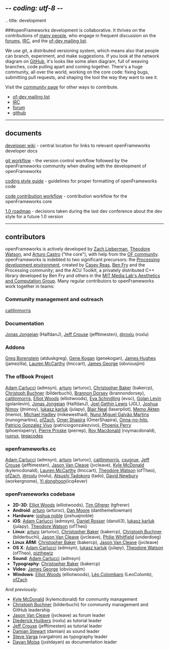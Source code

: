 ## -*- coding: utf-8 -*-
.. title: development

###openFrameworks development is collaborative. It thrives on the contributions of <a href="https://github.com/openframeworks/openFrameworks/contributors">many people</a>, who engage in frequent discussion on the <a href="http://forum.openframeworks.cc/">forums</a>, <a href="http://webchat.freenode.net/?channels=openframeworks&uio=MT1mYWxzZSY5PXRydWUmMTE9Mjk39">IRC</a>, and the <a href="http://dev.openframeworks.cc/listinfo.cgi/of-dev-openframeworks.cc">of-dev mailing list</a>.

We use git, a distributed versioning system, which means also that people can branch, experiment, and make suggestions. If you look at the network diagram on <a href="http://github.com/openframeworks/openFrameworks">GitHub</a>, it's looks like some alien diagram, full of weaving branches, code pulling apart and coming together. There's a huge community, all over the world, working on the core code: fixing bugs, submitting pull requests, and shaping the tool the way they want to see it.

Visit the <a href="../community">community page</a> for other ways to contribute.</p>


<ul class="external_links" >
    <li><a href="http://dev.openframeworks.cc/listinfo.cgi/of-dev-openframeworks.cc">of-dev mailing list</a></li>
    <li><a href="http://webchat.freenode.net/?channels=openframeworks&uio=MT1mYWxzZSY5PXRydWUmMTE9Mjk39">IRC</a></li>
    <li><a href="http://forum.openframeworks.cc/">forum</a></li>
    <li><a href="http://github.com/openframeworks/openFrameworks">github</a></li>
</ul>


<hr>


<h2 id="documents">documents</h2>
<p><a href="https://github.com/openframeworks/openFrameworks/wiki">developer wiki</a> - central location for links to relevant openFrameworks developer docs</p>
<p><a href="https://github.com/openframeworks/openFrameworks/wiki/openFrameworks-git-workflow">git workflow</a> - the version control workflow followed by the openFrameworks community when dealing with the development of openFrameworks</p>
<p><a href="https://github.com/openframeworks/openFrameworks/wiki/openFrameworks-Coding-style-guidelines">coding style guide</a> - guidelines for proper formatting of openFrameworks code</p>
<p><a href="https://github.com/openframeworks/openFrameworks/wiki/Code-Contribution-Workflow">code contribution workflow</a> - contribution workflow for the openFrameworks core</p>
<p><a href="https://docs.google.com/document/d/1GjgjQZCHTcOD3cT9OFSl0AZ1nhfYwwvxTl5L4OJE6qA/edit?usp=sharing">1.0 roadmap</a> - decisions taken during the last dev conference about the dev style for a future 1.0 version</p>

<hr>
<h2 id="contributors">contributors</h2>
<p>openFrameworks is actively developed by <a href="http://thesystemis.com/">Zach Lieberman</a>, <a href="http://muonics.net/">Theodore Watson</a>, and <a href="http://arturocastro.net/">Arturo Castro</a> ("the core"), with help from the <a href="../community/">OF community</a>. openFrameworks is indebted to two significant precursors: the <a href="http://processing.org/">Processing development environment</a>, created by <a href="http://reas.com/">Casey Reas</a>, <a href="http://benfry.com/">Ben Fry</a> and the Processing community; and the ACU Toolkit, a privately distributed C++ library developed by Ben Fry and others in the <a href="http://acg.media.mit.edu/">MIT Media Lab's Aesthetics and Computation Group</a>. Many regular contributors to openFrameworks work together in teams:</p>

<h3>Community management and outreach</h3>

<p><a href="https://github.com/caitlinmorris">caitlinmorris</a></p>

<h3>Documentation</h3>
<p><a href="https://github.com/HalfdanJ">Jonas Jongejan</a> (HalfdanJ), <a href="https://github.com/jefftimesten">Jeff Crouse</a> (jefftimesten), <a href="https://github.com/roxlu">@roxlu</a> (roxlu)</p>

<h3>Addons</h3>

<p><a href="https://github.com/atduskgreg">Greg Borenstein</a> (atduskgreg), <a href="https://github.com/genekogan">Gene Kogan</a> (genekogan), <a href="https://github.com/jamezilla">James Hughes</a> (jamezilla), <a href="https://github.com/lmccart">Lauren McCarthy</a> (lmccart), <a href="https://github.com/obviousjim">James George</a> (obviousjim)</p>

<h3>The ofBook Project</h3>

<p><a href="https://github.com/admsyn">Adam Carlucci</a> (admsyn), <a href="https://github.com/arturoc">arturo</a> (arturoc), <a href="https://github.com/bakercp">Christopher Baker</a> (bakercp), <a href="https://github.com/bilderbuchi">Christoph Buchner</a> (bilderbuchi), <a href="https://github.com/brannondorsey">Brannon Dorsey</a> (brannondorsey), <a href="https://github.com/caitlinmorris">caitlinmorris</a>, <a href="https://github.com/elliotwoods">Elliot Woods</a> (elliotwoods), <a href="https://github.com/evsc">Eva Schindling</a> (evsc), <a href="https://github.com/golanlevin">Golan Levin</a> (golanlevin), <a href="https://github.com/HalfdanJ">Jonas Jongejan</a> (HalfdanJ), <a href="https://github.com/JGL">Joel Gethin Lewis</a> (JGL), <a href="https://github.com/jtnimoy">Joshua Nimoy</a> (jtnimoy), <a href="https://github.com/julapy">lukasz karluk</a> (julapy), <a href="https://github.com/laserpilot">Blair Neal</a> (laserpilot), <a href="https://github.com/memo">Memo Akten</a> (memo), <a href="https://github.com/mikewesthad">Michael Hadley</a> (mikewesthad), <a href="https://github.com/nunogmartins">Nuno Miguel Galvão Martins</a> (nunogmartins), <a href="https://github.com/ofZach">ofZach</a>, <a href="https://github.com/OmerShapira">Omer Shapira</a> (OmerShapira), <a href="https://github.com/Onna-no-hito">Onna-no-hito</a>, <a href="https://github.com/patriciogonzalezvivo">Patricio Gonzalez Vivo</a> (patriciogonzalezvivo), <a href="https://github.com/phoenixperry">Phoenix Perry</a> (phoenixperry), <a href="https://github.com/pierrep">Pierre Proske</a> (pierrep), <a href="https://github.com/roymacdonald">Roy Macdonald</a> (roymacdonald), <a href="https://github.com/ruxrux">ruxrux</a>, <a href="https://github.com/tegacodes">tegacodes</a></p>

<h3>openframeworks.cc</h3>
<p><a href="https://github.com/admsyn">Adam Carlucci</a> (admsyn), <a href="https://github.com/arturoc">arturo</a> (arturoc), <a href="https://github.com/caitlinmorris">caitlinmorris</a>, <a href="https://github.com/csugrue">csugrue</a>, <a href="https://github.com/jefftimesten">Jeff Crouse</a> (jefftimesten), <a href="https://github.com/jvcleave">Jason Van Cleave</a> (jvcleave), <a href="https://github.com/kylemcdonald">Kyle McDonald</a> (kylemcdonald), <a href="https://github.com/lmccart">Lauren McCarthy</a> (lmccart), <a href="https://github.com/ofTheo">Theodore Watson</a> (ofTheo), <a href="https://github.com/ofZach">ofZach</a>, <a href="https://github.com/roxlu">@roxlu</a> (roxlu), <a href="https://github.com/tado">Atsushi Tadokoro</a> (tado), <a href="https://github.com/workergnome">David Newbury</a> (workergnome), <a href="https://github.com/icq4ever/">Yi donghoon</a>(icq4ever)</p>

<h3>openFrameworks codebase</h3>
<ul>
	<li><b>2D-3D</b>: <a href="https://github.com/elliotwoods">Elliot Woods</a> (elliotwoods), <a href="https://github.com/tgfrerer">Tim Gfrerer</a> (tgfrerer)</li>
	<li><b>Android</b>: <a href="https://github.com/arturoc">arturo</a> (arturoc), <a href="https://github.com/danthemellowman">Dan Moore</a> (danthemellowman)</li>
	<li><b>Hardware</b>: <a href="https://github.com/joshuajnoble">joshua noble</a> (joshuajnoble)</li>
	<li><b>iOS</b>: <a href="https://github.com/admsyn">Adam Carlucci</a> (admsyn), <a href="https://github.com/danoli3">Daniel Rosser</a> (danoli3), <a href="https://github.com/julapy">lukasz karluk</a> (julapy), <a href="https://github.com/ofTheo">Theodore Watson</a> (ofTheo)</li>
	<li><b>Linux</b>: <a href="https://github.com/arturoc">arturo</a> (arturoc), <a href="https://github.com/bakercp">Christopher Baker</a> (bakercp), <a href="https://github.com/bilderbuchi">Christoph Buchner</a> (bilderbuchi), <a href="https://github.com/jvcleave">Jason Van Cleave</a> (jvcleave), <a href="https://github.com/underdoeg">Philip Whitfield</a> (underdoeg)</li>
	<li><b>Linux ARM</b>: <a href="https://github.com/bakercp">Christopher Baker</a> (bakercp), <a href="https://github.com/jvcleave">Jason Van Cleave</a> (jvcleave)</li>
	<li><b>OS X</b>: <a href="https://github.com/admsyn">Adam Carlucci</a> (admsyn), <a href="https://github.com/julapy">lukasz karluk</a> (julapy), <a href="https://github.com/ofTheo">Theodore Watson</a> (ofTheo), <a href="https://github.com/pizthewiz">pizthewiz</a></li>
	<li><b>Sound</b>: <a href="https://github.com/admsyn">Adam Carlucci</a> (admsyn)</li>
	<li><b>Typography</b>: <a href="https://github.com/bakercp">Christopher Baker</a> (bakercp)</li>
	<li><b>Video</b>: <a href="https://github.com/obviousjim">James George</a> (obviousjim)</li>
	<li><b>Windows</b>: <a href="https://github.com/elliotwoods">Elliot Woods</a> (elliotwoods), <a href="https://github.com/LeoColomb">Léo Colombaro</a> (LeoColomb), <a href="https://github.com/ofZach">ofZach</a></li>
</ul>

<p>And previously:</p>
<ul>
<li><a href="https://github.com/kylemcdonald">Kyle McDonald</a> (kylemcdonald) for community management</li>
<li><a href="https://github.com/bilderbuchi">Christoph Buchner</a> (bilderbuchi) for community management and GitHub leadership</li>
<li><a href="https://github.com/jvcleave">Jason Van Cleave</a> (jvcleave) as forum leader</li>
<li><a href="http://www.roxlu.com/">Diederick Huijbers</a> (roxlu) as tutorial leader</li>
<li><a href="http://www.jeffcrouse.info/">Jeff Crouse</a> (jefftimesten) as tutorial leader</li>
<li><a href="http://damianstewart.com/">Damian Stewart</a> (damian) as sound leader</li>
<li><a href="http://www.vargatron.com/">Steve Varga</a> (vargatron) as typography leader</li>
<li><a href="http://justdayan.com/">Dayan Moisa</a> (justdayan) as documentation leader</li>
</ul>


